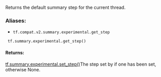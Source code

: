 
Returns the default summary step for the current thread.
### Aliases:
- `tf.compat.v2.summary.experimental.get_step`

```
 tf.summary.experimental.get_step()
```
#### Returns:
[tf.summary.experimental.set_step()](https://www.tensorflow.org/api_docs/python/tf/summary/experimental/set_step)The step set by  if one has been set, otherwise None.

